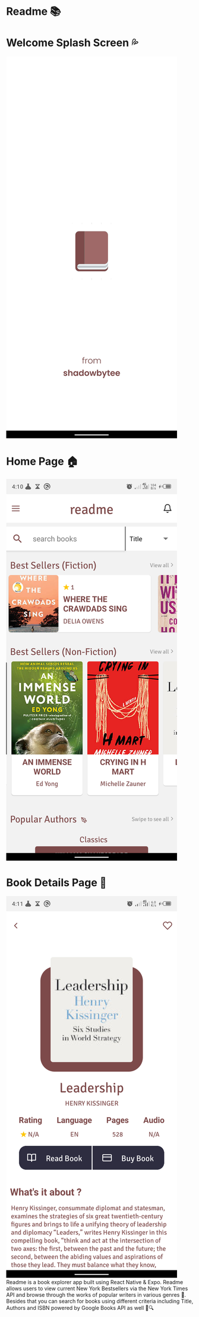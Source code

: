 # Readme 📚
# Welcome Splash Screen 💦
![screenshot](/images/Screenshot1.png)
# Home Page 🏠
![screenshot](/images/Screenshot2.png)
# Book Details Page 🎯
![screenshot](/images/Screenshot3.png)
Readme is a book explorer app built using React Native & Expo. Readme allows users to view current New York Bestsellers via the New York Times API and browse through the works of popular writers in various genres 🎯.
Besides that you can search for books using different criteria including Title, Authors and ISBN powered by Google Books API as well 📖🔍
